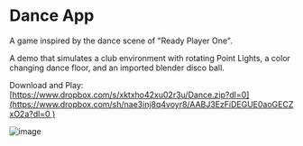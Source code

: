 # Dance App

A game inspired by the dance scene of "Ready Player One". 

A demo that simulates a club environment  with rotating Point Lights, a color changing dance floor, and an imported blender disco ball. 

Download and Play: [[https://www.dropbox.com/s/xktxho42xu02r3u/Dance.zip?dl=0](https://www.dropbox.com/sh/nae3inj8q4voyr8/AABJ3EzFiDEGUE0aoGECZxO2a?dl=0
)](https://www.dropbox.com/sh/9fe7g5jn3lzwzpp/AADlJC4U68AKy7RMDzS37q4da?dl=0
)

![image](https://user-images.githubusercontent.com/42984201/117747604-7774d900-b1dc-11eb-9cdb-c5e8d0a521c7.png)


